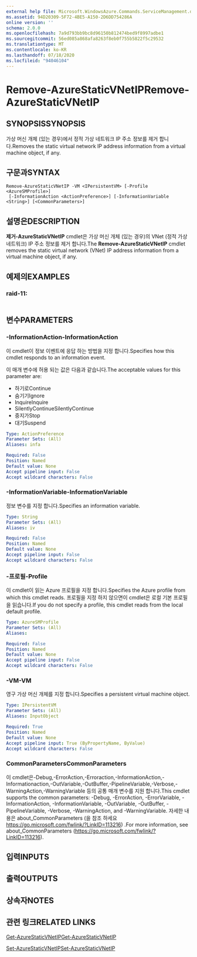 ```yaml
---
external help file: Microsoft.WindowsAzure.Commands.ServiceManagement.dll-Help.xml
ms.assetid: 94D20309-5F72-4BE5-A150-2D6DD754286A
online version: ''
schema: 2.0.0
ms.openlocfilehash: 7a9d793bb9bc8d96150b812474bed9f8997adbe1
ms.sourcegitcommit: 56ed085a868afa8263f8eb0f755b5822f5c29532
ms.translationtype: MT
ms.contentlocale: ko-KR
ms.lasthandoff: 07/18/2020
ms.locfileid: "94046104"
---
```

# <span data-ttu-id="a50d2-101">Remove-AzureStaticVNetIP</span><span class="sxs-lookup"><span data-stu-id="a50d2-101">Remove-AzureStaticVNetIP</span></span>

## <span data-ttu-id="a50d2-102">SYNOPSIS</span><span class="sxs-lookup"><span data-stu-id="a50d2-102">SYNOPSIS</span></span>
<span data-ttu-id="a50d2-103">가상 머신 개체 (있는 경우)에서 정적 가상 네트워크 IP 주소 정보를 제거 합니다.</span><span class="sxs-lookup"><span data-stu-id="a50d2-103">Removes the static virtual network IP address information from a virtual machine object, if any.</span></span>

## <span data-ttu-id="a50d2-104">구문과</span><span class="sxs-lookup"><span data-stu-id="a50d2-104">SYNTAX</span></span>

```
Remove-AzureStaticVNetIP -VM <IPersistentVM> [-Profile <AzureSMProfile>]
 [-InformationAction <ActionPreference>] [-InformationVariable <String>] [<CommonParameters>]
```

## <span data-ttu-id="a50d2-105">설명은</span><span class="sxs-lookup"><span data-stu-id="a50d2-105">DESCRIPTION</span></span>
<span data-ttu-id="a50d2-106">**제거-AzureStaticVNetIP** cmdlet은 가상 머신 개체 (있는 경우)의 VNet (정적 가상 네트워크) IP 주소 정보를 제거 합니다.</span><span class="sxs-lookup"><span data-stu-id="a50d2-106">The **Remove-AzureStaticVNetIP** cmdlet removes the static virtual network (VNet) IP address information from a virtual machine object, if any.</span></span>

## <span data-ttu-id="a50d2-107">예제의</span><span class="sxs-lookup"><span data-stu-id="a50d2-107">EXAMPLES</span></span>

### <span data-ttu-id="a50d2-108">raid-1</span><span class="sxs-lookup"><span data-stu-id="a50d2-108">1:</span></span>
```

```

## <span data-ttu-id="a50d2-109">변수</span><span class="sxs-lookup"><span data-stu-id="a50d2-109">PARAMETERS</span></span>

### <span data-ttu-id="a50d2-110">-InformationAction</span><span class="sxs-lookup"><span data-stu-id="a50d2-110">-InformationAction</span></span>
<span data-ttu-id="a50d2-111">이 cmdlet이 정보 이벤트에 응답 하는 방법을 지정 합니다.</span><span class="sxs-lookup"><span data-stu-id="a50d2-111">Specifies how this cmdlet responds to an information event.</span></span>

<span data-ttu-id="a50d2-112">이 매개 변수에 허용 되는 값은 다음과 같습니다.</span><span class="sxs-lookup"><span data-stu-id="a50d2-112">The acceptable values for this parameter are:</span></span>

- <span data-ttu-id="a50d2-113">하기로</span><span class="sxs-lookup"><span data-stu-id="a50d2-113">Continue</span></span>
- <span data-ttu-id="a50d2-114">숨기기</span><span class="sxs-lookup"><span data-stu-id="a50d2-114">Ignore</span></span>
- <span data-ttu-id="a50d2-115">Inquire</span><span class="sxs-lookup"><span data-stu-id="a50d2-115">Inquire</span></span>
- <span data-ttu-id="a50d2-116">SilentlyContinue</span><span class="sxs-lookup"><span data-stu-id="a50d2-116">SilentlyContinue</span></span>
- <span data-ttu-id="a50d2-117">중지가</span><span class="sxs-lookup"><span data-stu-id="a50d2-117">Stop</span></span>
- <span data-ttu-id="a50d2-118">대기</span><span class="sxs-lookup"><span data-stu-id="a50d2-118">Suspend</span></span>

```yaml
Type: ActionPreference
Parameter Sets: (All)
Aliases: infa

Required: False
Position: Named
Default value: None
Accept pipeline input: False
Accept wildcard characters: False
```

### <span data-ttu-id="a50d2-119">-InformationVariable</span><span class="sxs-lookup"><span data-stu-id="a50d2-119">-InformationVariable</span></span>
<span data-ttu-id="a50d2-120">정보 변수를 지정 합니다.</span><span class="sxs-lookup"><span data-stu-id="a50d2-120">Specifies an information variable.</span></span>

```yaml
Type: String
Parameter Sets: (All)
Aliases: iv

Required: False
Position: Named
Default value: None
Accept pipeline input: False
Accept wildcard characters: False
```

### <span data-ttu-id="a50d2-121">-프로필</span><span class="sxs-lookup"><span data-stu-id="a50d2-121">-Profile</span></span>
<span data-ttu-id="a50d2-122">이 cmdlet이 읽는 Azure 프로필을 지정 합니다.</span><span class="sxs-lookup"><span data-stu-id="a50d2-122">Specifies the Azure profile from which this cmdlet reads.</span></span>
<span data-ttu-id="a50d2-123">프로필을 지정 하지 않으면이 cmdlet은 로컬 기본 프로필을 읽습니다.</span><span class="sxs-lookup"><span data-stu-id="a50d2-123">If you do not specify a profile, this cmdlet reads from the local default profile.</span></span>

```yaml
Type: AzureSMProfile
Parameter Sets: (All)
Aliases: 

Required: False
Position: Named
Default value: None
Accept pipeline input: False
Accept wildcard characters: False
```

### <span data-ttu-id="a50d2-124">-VM</span><span class="sxs-lookup"><span data-stu-id="a50d2-124">-VM</span></span>
<span data-ttu-id="a50d2-125">영구 가상 머신 개체를 지정 합니다.</span><span class="sxs-lookup"><span data-stu-id="a50d2-125">Specifies a persistent virtual machine object.</span></span>

```yaml
Type: IPersistentVM
Parameter Sets: (All)
Aliases: InputObject

Required: True
Position: Named
Default value: None
Accept pipeline input: True (ByPropertyName, ByValue)
Accept wildcard characters: False
```

### <span data-ttu-id="a50d2-126">CommonParameters</span><span class="sxs-lookup"><span data-stu-id="a50d2-126">CommonParameters</span></span>
<span data-ttu-id="a50d2-127">이 cmdlet은-Debug,-ErrorAction,-Erroraction,-InformationAction,-Informationaction,-OutVariable,-OutBuffer,-PipelineVariable,-Verbose,-WarningAction,-WarningVariable 등의 공통 매개 변수를 지원 합니다.</span><span class="sxs-lookup"><span data-stu-id="a50d2-127">This cmdlet supports the common parameters: -Debug, -ErrorAction, -ErrorVariable, -InformationAction, -InformationVariable, -OutVariable, -OutBuffer, -PipelineVariable, -Verbose, -WarningAction, and -WarningVariable.</span></span> <span data-ttu-id="a50d2-128">자세한 내용은 about_CommonParameters (을 참조 하세요 https://go.microsoft.com/fwlink/?LinkID=113216) .</span><span class="sxs-lookup"><span data-stu-id="a50d2-128">For more information, see about_CommonParameters (https://go.microsoft.com/fwlink/?LinkID=113216).</span></span>

## <span data-ttu-id="a50d2-129">입력</span><span class="sxs-lookup"><span data-stu-id="a50d2-129">INPUTS</span></span>

## <span data-ttu-id="a50d2-130">출력</span><span class="sxs-lookup"><span data-stu-id="a50d2-130">OUTPUTS</span></span>

## <span data-ttu-id="a50d2-131">상속자</span><span class="sxs-lookup"><span data-stu-id="a50d2-131">NOTES</span></span>

## <span data-ttu-id="a50d2-132">관련 링크</span><span class="sxs-lookup"><span data-stu-id="a50d2-132">RELATED LINKS</span></span>

[<span data-ttu-id="a50d2-133">Get-AzureStaticVNetIP</span><span class="sxs-lookup"><span data-stu-id="a50d2-133">Get-AzureStaticVNetIP</span></span>](./Get-AzureStaticVNetIP.md)

[<span data-ttu-id="a50d2-134">Set-AzureStaticVNetIP</span><span class="sxs-lookup"><span data-stu-id="a50d2-134">Set-AzureStaticVNetIP</span></span>](./Set-AzureStaticVNetIP.md)


